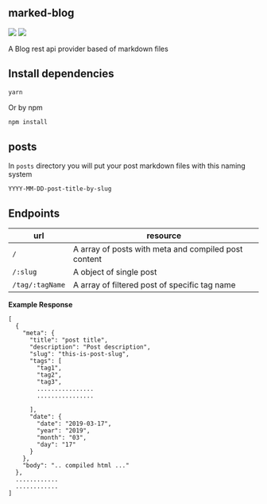## marked-blog

![](https://img.shields.io/github/issues-raw/kingrayhan/marked-blog.svg?style=plastic)
![](https://img.shields.io/github/downloads/kingrayhan/marked-blog/total.svg)

A Blog rest api provider based of markdown files

## Install dependencies

```bash
yarn
```

Or by npm

```bash
npm install
```

## posts

In `posts` directory you will put your post markdown files with this naming system

```
YYYY-MM-DD-post-title-by-slug
```

## Endpoints

| url             | resource                                             |
| --------------- | ---------------------------------------------------- |
| `/`             | A array of posts with meta and compiled post content |
| `/:slug`        | A object of single post                              |
| `/tag/:tagName` | A array of filtered post of specific tag name        |

**Example Response**

```
[
  {
    "meta": {
      "title": "post title",
      "description": "Post description",
      "slug": "this-is-post-slug",
      "tags": [
        "tag1",
        "tag2",
        "tag3",
        ................
        ................

      ],
      "date": {
        "date": "2019-03-17",
        "year": "2019",
        "month": "03",
        "day": "17"
      }
    },
    "body": ".. compiled html ..."
  },
  ............
  ............
]
```
